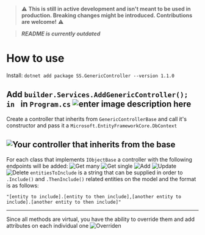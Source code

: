 > :warning: **This is still in active development and isn't meant to be used in production. Breaking changes might be introduced. Contributions are welcome!** :warning:

> ***README is currently outdated***
# How to use
Install: `dotnet add package SS.GenericController --version 1.1.0`

Add `builder.Services.AddGenericController(); in ` in `Program.cs`
![enter image description here](https://i.imgur.com/iMKPc69.png)
---
Create a controller that inherits from `GenericControllerBase` and call it's constructor and pass it a `Microsoft.EntityFrameworkCore.DbContext`

![Your controller that inherits from the base](https://i.imgur.com/rPbxAa4.png)
---
For each class that implements `IObjectBase` a controller with the following endpoints will be added:
![Get many](https://i.imgur.com/eAUPLnV.png)
![Get single](https://i.imgur.com/PnuYV9D.png)
![Add](https://i.imgur.com/A9nBXBl.png)
![Update](https://i.imgur.com/6Fa3YVl.png)
![Delete](https://i.imgur.com/oDxQ0uA.png)
`entitiesToInclude` is a string that can be supplied in order to `.Include()` and `.ThenInclude()` related entities on the model and the format is as follows:

    "[entity to include].[entity to then include],[another entity to include].[another entity to then include]"
---
Since all methods are virtual, you have the ability to override them and add attributes on each individual one
![Overriden](https://i.imgur.com/5lGSRhJ.png)

